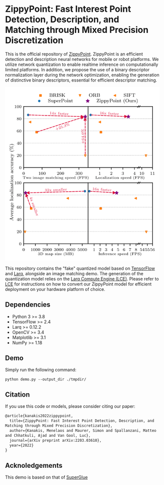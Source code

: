 # ZippyPoint: Fast Interest Point Detection, Description, and Matching through Mixed Precision Discretization

This is the official repository of [ZippyPoint](https://arxiv.org/pdf/2203.03610.pdf).
ZippyPoint is an efficient detection and description neural networks for mobile or robot platforms.
We utilize network quantization to enable realtime inference on computationally limited platforms.
In addition, we propose the use of a binary descriptor normalization layer during the network optimization,
enabling the generation of distinctive binary descriptors, 
essential for efficient descriptor matching.

<p align="center">
<img src="assets/figs/ZippyPoint_teaser.png" width="750">
</p>

This repository contains the "fake" quantized model based on [TensorFlow](https://www.tensorflow.org/) and [Larq](https://github.com/larq/larq),
alongside an image matching demo.
The generation of the quantization model relies on the [Larq Compute Engine (LCE)](https://github.com/larq/compute-engine).
Please refer to [LCE](https://github.com/larq/compute-engine) for instructions on how to convert our ZippyPoint model
for efficient deployment on your hardware platform of choice.

## Dependencies

* Python 3 >= 3.8
* TensorFlow >= 2.4
* Larq >= 0.12.2
* OpenCV >= 3.4
* Matplotlib >= 3.1
* NumPy >= 1.18

## Demo

Simply run the following command:

```
python demo.py --output_dir ./tmpdir/
```

## Citation

If you use this code or models, please consider citing our paper:

```
@article{kanakis2022zippypoint,
  title={ZippyPoint: Fast Interest Point Detection, Description, and Matching through Mixed Precision Discretization},
  author={Kanakis, Menelaos and Maurer, Simon and Spallanzani, Matteo and Chhatkuli, Ajad and Van Gool, Luc},
  journal={arXiv preprint arXiv:2203.03610},
  year={2022}
}
```

## Acknoledgements

This demo is based on that of [SuperGlue](https://github.com/magicleap/SuperGluePretrainedNetwork)